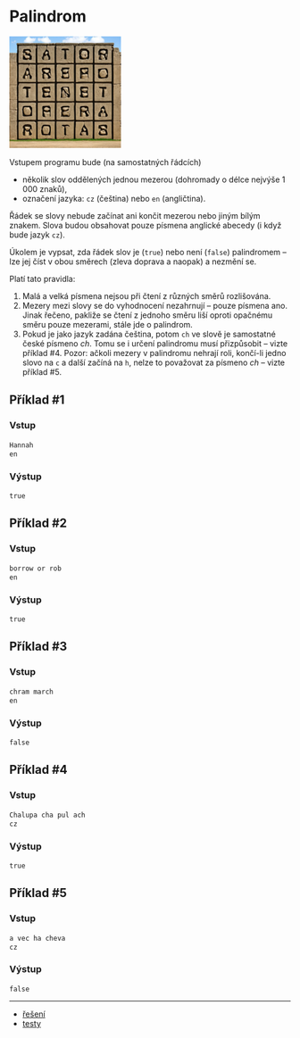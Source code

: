 # Palindrom

<img src="cover.webp" height="200" alt="ilustrace"/>

Vstupem programu bude (na samostatných řádcích)

- několik slov oddělených jednou mezerou (dohromady o délce nejvýše 1 000 znaků),
- označení jazyka: `cz` (čeština) nebo `en` (angličtina).

Řádek se slovy nebude začínat ani končit mezerou nebo jiným bílým znakem. Slova budou obsahovat pouze písmena anglické
abecedy (i když bude jazyk `cz`).

Úkolem je vypsat, zda řádek slov je (`true`) nebo není (`false`) palindromem – lze jej číst v obou směrech (zleva
doprava a naopak) a nezmění se.

Platí tato pravidla:

1. Malá a velká písmena nejsou při čtení z různých směrů rozlišována.
2. Mezery mezi slovy se do vyhodnocení nezahrnují – pouze písmena ano. Jinak řečeno, pakliže se čtení z jednoho směru
   liší oproti opačnému směru pouze mezerami, stále jde o palindrom.
3. Pokud je jako jazyk zadána čeština, potom `ch` ve slově je samostatné české písmeno *ch*. Tomu se i určení palindromu
   musí přizpůsobit – vizte příklad #4. Pozor: ačkoli mezery v palindromu nehrají roli, končí-li jedno slovo na `c` a
   další začíná na `h`, nelze to považovat za písmeno *ch* – vizte příklad #5.

## Příklad #1

### Vstup

```
Hannah
en
```

### Výstup

```
true
```

<div style="page-break-after: always;"></div>

## Příklad #2

### Vstup

```
borrow or rob
en
```

### Výstup

```
true
```

## Příklad #3

### Vstup

```
chram march
en
```

### Výstup

```
false
```

## Příklad #4

### Vstup

```
Chalupa cha pul ach
cz
```

### Výstup

```
true
```

## Příklad #5

### Vstup

```
a vec ha cheva
cz
```

### Výstup

```
false
```

<div style="page-break-after: always;"></div>

---

- [řešení](reseni)
- [testy](testy)
